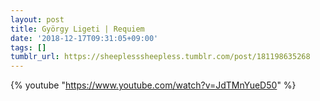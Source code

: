 ```yaml
---
layout: post
title: György Ligeti | Requiem
date: '2018-12-17T09:31:05+09:00'
tags: []
tumblr_url: https://sheeplesssheepless.tumblr.com/post/181198635268
---
```

{% youtube "https://www.youtube.com/watch?v=JdTMnYueD50" %}